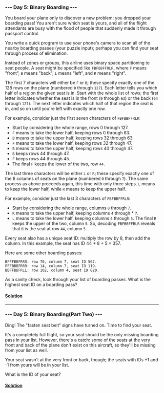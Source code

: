 ### --- Day 5: Binary Boarding ---
You board your plane only to discover a new problem: you dropped your boarding pass! You aren't sure which seat is yours, and all of the flight attendants are busy with the flood of people that suddenly made it through passport control.

You write a quick program to use your phone's camera to scan all of the nearby boarding passes (your puzzle input); perhaps you can find your seat through process of elimination.

Instead of zones or groups, this airline uses binary space partitioning to seat people. A seat might be specified like ```FBFBBFFRLR```, where ```F``` means "front", ```B``` means "back", ```L``` means "left", and ```R``` means "right".

The first 7 characters will either be ```F``` or ```B```; these specify exactly one of the 128 rows on the plane (numbered ```0``` through ```127```). Each letter tells you which half of a region the given seat is in. Start with the whole list of rows; the first letter indicates whether the seat is in the front (```0``` through ```63```) or the back (```64``` through ```127```). The next letter indicates which half of that region the seat is in, and so on until you're left with exactly one row.

For example, consider just the first seven characters of ```FBFBBFFRLR```:

* Start by considering the whole range, rows 0 through 127.
* ```F``` means to take the lower half, keeping rows 0 through 63.
* ```B``` means to take the upper half, keeping rows 32 through 63.
* ```F``` means to take the lower half, keeping rows 32 through 47.
* ```B``` means to take the upper half, keeping rows 40 through 47.
* ```B``` keeps rows 44 through 47.
* ```F``` keeps rows 44 through 45.
* The final ```F``` keeps the lower of the two, row ```44```.
 
The last three characters will be either ```L``` or ```R```; these specify exactly one of the 8 columns of seats on the plane (numbered ```0``` through ```7```). The same process as above proceeds again, this time with only three steps. ```L``` means to keep the lower half, while ```R``` means to keep the upper half.

For example, consider just the last 3 characters of ```FBFBBFFRLR```:

* Start by considering the whole range, columns ```0``` through ```7```.
* ```R``` means to take the upper half, keeping columns ```4``` through * ```7```.
* ```L``` means to take the lower half, keeping columns ```4``` through ```5```.
The final ```R``` keeps the upper of the two, column ```5```.
So, decoding ```FBFBBFFRLR``` reveals that it is the seat at row ```44```, column ```5```.

Every seat also has a unique seat ID: multiply the row by 8, then add the column. In this example, the seat has ID 44 * 8 + 5 = 357.

Here are some other boarding passes:
```
BFFFBBFRRR: row 70, column 7, seat ID 567.
FFFBBBFRRR: row 14, column 7, seat ID 119.
BBFFBBFRLL: row 102, column 4, seat ID 820.
```
As a sanity check, look through your list of boarding passes. What is the highest seat ID on a boarding pass?
#### [Solution](https://github.com/Kabiirk/advent-of-code-2020-entries/blob/main/Day5/Day5.py)

------

### --- Day 5: Binary Boarding(Part Two) ---
Ding! The "fasten seat belt" signs have turned on. Time to find your seat.

It's a completely full flight, so your seat should be the only missing boarding pass in your list. However, there's a catch: some of the seats at the very front and back of the plane don't exist on this aircraft, so they'll be missing from your list as well.

Your seat wasn't at the very front or back, though; the seats with IDs +1 and -1 from yours will be in your list.

What is the ID of your seat?
#### [Solution](https://github.com/Kabiirk/advent-of-code-2020-entries/blob/main/Day5/Day5Part2.py)